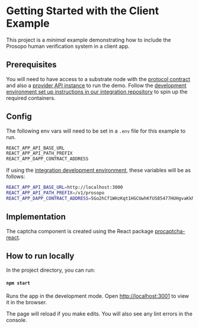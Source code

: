 # Getting Started with the Client Example

This project is a *minimal* example demonstrating how to include the Prosopo human verification system in a client app.

## Prerequisites

You will need to have access to a substrate node with the [protocol contract](https://github.com/prosopo-io/protocol) and also a [provider API instance](https://github.com/prosopo-io/provider) to run the demo. Follow the [development environment set up instructions in our integration repository](https://github.com/prosopo-io/integration#development-environment-set-up) to spin up the required containers.

## Config

The following env vars will need to be set in a `.env` file for this example to run.

```bash
REACT_APP_API_BASE_URL
REACT_APP_API_PATH_PREFIX
REACT_APP_DAPP_CONTRACT_ADDRESS
```

If using the [integration development environment](https://github.com/prosopo-io/integration#development-environment-set-up), these variables will be as follows:

```bash
REACT_APP_API_BASE_URL=http://localhost:3000
REACT_APP_API_PATH_PREFIX=/v1/prosopo
REACT_APP_DAPP_CONTRACT_ADDRESS=5Go2hCf1WHzKqt1HGCUwhKfUS85477HUHgvaKkMJRYBfyiUP
```

## Implementation

The captcha component is created using the React package [procaptcha-react](https://github.com/prosopo-io/procaptcha-react).

## How to run locally

In the project directory, you can run:

#### `npm start`

Runs the app in the development mode.
Open [http://localhost:3001](http://localhost:3001) to view it in the browser.

The page will reload if you make edits.
You will also see any lint errors in the console.


